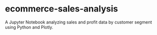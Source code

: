 # ecommerce-sales-analysis
A Jupyter Notebook analyzing sales and profit data by customer segment using Python and Plotly.
